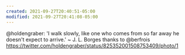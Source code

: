 ```yaml
---
created: 2021-09-27T20:40:51-05:00
modified: 2021-09-27T20:41:08-05:00
---
```


@holdengraber: 'I walk slowly, like one who comes from so far away he doesn't expect to arrive.'
~ J. L. Borges
thanks to @berfrois https://twitter.com/holdengraber/status/825352001508753409/photo/1
